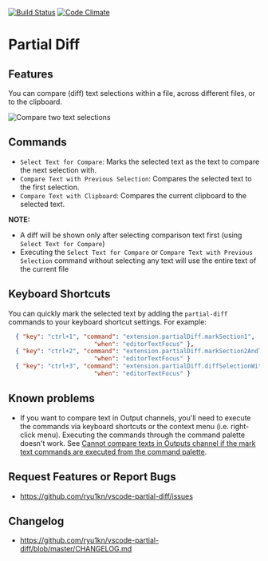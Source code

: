 [![Build Status](https://travis-ci.org/ryu1kn/vscode-partial-diff.svg?branch=master)](https://travis-ci.org/ryu1kn/vscode-partial-diff) [![Code Climate](https://codeclimate.com/github/ryu1kn/vscode-partial-diff/badges/gpa.svg)](https://codeclimate.com/github/ryu1kn/vscode-partial-diff)

# Partial Diff

## Features

You can compare (diff) text selections within a file, across different files, or to the clipboard.

![Compare two text selections](https://raw.githubusercontent.com/ryu1kn/vscode-partial-diff/master/images/public.gif)

## Commands

* `Select Text for Compare`: Marks the selected text as the text to compare the next selection with.
* `Compare Text with Previous Selection`: Compares the selected text to the first selection.
* `Compare Text with Clipboard`: Compares the current clipboard to the selected text.

**NOTE:**

* A diff will be shown only after selecting comparison text first (using `Select Text for Compare`)
* Executing the `Select Text for Compare` or `Compare Text with Previous Selection` command without selecting any text will use the entire text of the current file

## Keyboard Shortcuts

You can quickly mark the selected text by adding the `partial-diff` commands to your keyboard shortcut settings. For example:

```json
  { "key": "ctrl+1", "command": "extension.partialDiff.markSection1",
                        "when": "editorTextFocus" },
  { "key": "ctrl+2", "command": "extension.partialDiff.markSection2AndTakeDiff",
                        "when": "editorTextFocus" }
  { "key": "ctrl+3", "command": "extension.partialDiff.diffSelectionWithClipboard",
                        "when": "editorTextFocus" }
```

## Known problems

* If you want to compare text in Output channels, you'll need to execute the commands via keyboard shortcuts or the context menu (i.e. right-click menu). Executing the commands through the command palette doesn't work. See [Cannot compare texts in Outputs channel if the mark text commands are executed from the command palette](https://github.com/ryu1kn/vscode-partial-diff/issues/3).

## Request Features or Report Bugs

* https://github.com/ryu1kn/vscode-partial-diff/issues

## Changelog

* https://github.com/ryu1kn/vscode-partial-diff/blob/master/CHANGELOG.md
